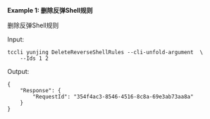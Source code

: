 **Example 1: 删除反弹Shell规则**

删除反弹Shell规则

Input: 

```
tccli yunjing DeleteReverseShellRules --cli-unfold-argument  \
    --Ids 1 2
```

Output: 
```
{
    "Response": {
        "RequestId": "354f4ac3-8546-4516-8c8a-69e3ab73aa8a"
    }
}
```

